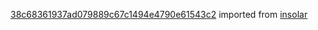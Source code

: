 [38c68361937ad079889c67c1494e4790e61543c2](https://github.com/insolar/insolar/commit/38c68361937ad079889c67c1494e4790e61543c2) imported from [insolar](https://github.com/insolar/insolar)
